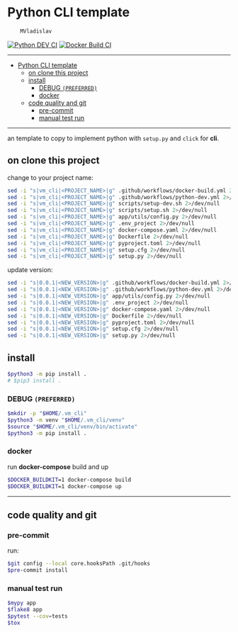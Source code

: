 # Python CLI template

```sh
    MVladislav
```

[![Python DEV CI](https://github.com/MVladislav/vm-cli-template/actions/workflows/python-dev.yml/badge.svg?branch=develop)](https://github.com/MVladislav/vm-cli-template/actions/workflows/python-dev.yml)
[![Docker Build CI](https://github.com/MVladislav/vm-cli-template/actions/workflows/docker-build.yml/badge.svg?branch=develop)](https://github.com/MVladislav/vm-cli-template/actions/workflows/docker-build.yml)

---

- [Python CLI template](#python-cli-template)
  - [on clone this project](#on-clone-this-project)
  - [install](#install)
    - [DEBUG `(PREFERRED)`](#debug-preferred)
    - [docker](#docker)
  - [code quality and git](#code-quality-and-git)
    - [pre-commit](#pre-commit)
    - [manual test run](#manual-test-run)

---

an template to copy to implement python with `setup.py` and `click` for **cli**.

## on clone this project

change to your project name:

```sh
sed -i "s|vm_cli|<PROJECT_NAME>|g" .github/workflows/docker-build.yml 2>/dev/null
sed -i "s|vm_cli|<PROJECT_NAME>|g" .github/workflows/python-dev.yml 2>/dev/null
sed -i "s|vm_cli|<PROJECT_NAME>|g" scripts/setup-dev.sh 2>/dev/null
sed -i "s|vm_cli|<PROJECT_NAME>|g" scripts/setup.sh 2>/dev/null
sed -i "s|vm_cli|<PROJECT_NAME>|g" app/utils/config.py 2>/dev/null
sed -i "s|vm_cli|<PROJECT_NAME>|g" .env_project 2>/dev/null
sed -i "s|vm_cli|<PROJECT_NAME>|g" docker-compose.yaml 2>/dev/null
sed -i "s|vm_cli|<PROJECT_NAME>|g" Dockerfile 2>/dev/null
sed -i "s|vm_cli|<PROJECT_NAME>|g" pyproject.toml 2>/dev/null
sed -i "s|vm_cli|<PROJECT_NAME>|g" setup.cfg 2>/dev/null
sed -i "s|vm_cli|<PROJECT_NAME>|g" setup.py 2>/dev/null
```

update version:

```sh
sed -i "s|0.0.1|<NEW_VERSION>|g" .github/workflows/docker-build.yml 2>/dev/null
sed -i "s|0.0.1|<NEW_VERSION>|g" .github/workflows/python-dev.yml 2>/dev/null
sed -i "s|0.0.1|<NEW_VERSION>|g" app/utils/config.py 2>/dev/null
sed -i "s|0.0.1|<NEW_VERSION>|g" .env_project 2>/dev/null
sed -i "s|0.0.1|<NEW_VERSION>|g" docker-compose.yaml 2>/dev/null
sed -i "s|0.0.1|<NEW_VERSION>|g" Dockerfile 2>/dev/null
sed -i "s|0.0.1|<NEW_VERSION>|g" pyproject.toml 2>/dev/null
sed -i "s|0.0.1|<NEW_VERSION>|g" setup.cfg 2>/dev/null
sed -i "s|0.0.1|<NEW_VERSION>|g" setup.py 2>/dev/null
```

## install

```sh
$python3 -m pip install .
# $pip3 install .
```

### DEBUG `(PREFERRED)`

```sh
$mkdir -p "$HOME/.vm_cli"
$python3 -m venv "$HOME/.vm_cli/venv"
$source "$HOME/.vm_cli/venv/bin/activate"
$python3 -m pip install .
```

### docker

run **docker-compose** build and up

```sh
$DOCKER_BUILDKIT=1 docker-compose build
$DOCKER_BUILDKIT=1 docker-compose up
```

---

## code quality and git

### pre-commit

run:

```sh
$git config --local core.hooksPath .git/hooks
$pre-commit install
```

### manual test run

```sh
$mypy app
$flake8 app
$pytest --cov=tests
$tox
```
